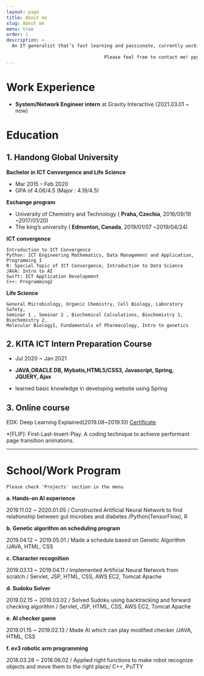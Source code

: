 ```yaml
---
layout: page
title: About me
slug: About me
menu: true
order: 1
description: >
  An IT generalist that’s fast learning and passionate, currently working as a network and system engineer. Optimistic and proactive when solving problem or debugging and learning new technologies. Strong at self-directed learning. My goal is to become a full stack developer. 
									
									Please feel free to contact me! ppyeji@gmail.com
---
```


# Work Experience

- **System/Network Engineer intern** at Gravity Interactive (2021.03.01 ~ now)

# Education

## 1. Handong Global University

**Bachelor in ICT Convergence and Life Science**

- Mar 2015 – Feb 2020
- GPA of 4.06/4.5 (Major : 4.19/4.5)

**Exchange program**

- University of Chemistry and Technology ( **Praha, Czechia**, 2016/09/19 ~2017/01/20)
- The king’s university ( **Edmonton, Canada**, 2019/01/07 ~2019/04/24)

**ICT convergence**

```
Introduction to ICT Convergence
Python: ICT Engineering Mathematics, Data Management and Application, Programming I
R: Special Topic of ICT Convergence, Introduction to Data Science
JAVA: Intro to AI
Swift: ICT Application Development
C++: Programming2
```

**Life Science**

```
General Microbiology, Organic Chemistry, Cell Biology, Laboratory Safety,
Seminar 1 , Seminar 2 , Biochemical Calculations, Biochemistry 1, Biochemistry 2,
Molecular Biology1, Fundamentals of Pharmacology, Intro to genetics
```

## 2. KITA ICT Intern Preparation Course 

- Jul 2020 ~ Jan 2021

- **JAVA,ORACLE DB, Mybatis,HTML5/CSS3, Javascript, Spring, JQUERY, Ajax**
- learned basic knowledge in developing website using Spring

## 3. Online course

EDX: Deep Learning Explained(2019.08~2019.10) [Certificate](https://courses.edx.org/certificates/6730d44bc8834c76ad94442d0b22250b)

*[FLIP]: First-Last-Invert-Play. A coding technique to achieve performant page transition animations.

---

#  School/Work Program

```
Please check 'Projects' section in the menu
```

**a. Hands-on AI experience**

2019.11.02 ~ 2020.01.05 / Constructed Artificial Neural Network to find relationship between gut microbes and diabetes /Python(TensorFlow), R 

**b. Genetic algorithm on scheduling program**

2019.04.12 ~ 2019.05.01 / Made a schedule based on Genetic Algorithm /JAVA, HTML, CSS

**c. Character recognition**

2019.03.13 ~ 2019.04.11 / Implemented Artificial Neural Network from scratch / Servlet, JSP, HTML, CSS, AWS EC2, Tomcat Apache

**d. Sudoku Solver**

2019.02.15 ~ 2019.03.02 / Solved Sudoku using backtracking and forward checking algorithm / Servlet, JSP, HTML, CSS, AWS EC2, Tomcat Apache

**e. AI checker game**

2019.01.15 ~ 2019.02.13 / Made AI which can play modified checker /JAVA, HTML, CSS

**f. ev3 robotic arm programming**

2018.03.28 ~ 2018.06.02 / Applied right functions to make robot recognize objects and move them to the right place/ C++, PuTTY

 
